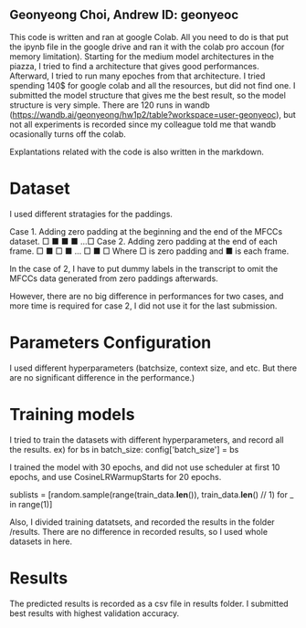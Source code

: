## Geonyeong Choi, Andrew ID: geonyeoc
This code is written and ran at google Colab. 
All you need to do is that put the ipynb file in the google drive and ran it with the colab pro accoun (for memory limitation).
Starting for the medium model architectures in the piazza, I tried to find a architecture that gives good performances. Afterward, I tried to run many epoches from that architecture. I tried spending 140$ for google colab and all the resources, but did not find one. I submitted the model structure that gives me the best result, so the model structure is very simple. There are 120 runs in wandb (https://wandb.ai/geonyeong/hw1p2/table?workspace=user-geonyeoc), but not all experiments is recorded since my colleague told me that wandb ocasionally turns off the colab. 

Explantations related with the code is also written in the markdown.


# Dataset
I used different stratagies for the paddings. 

Case 1. Adding zero padding at the beginning and the end of the MFCCs dataset.
□ ■ ■ ■ ...□
Case 2. Adding zero padding at the end of each frame. 
□ ■ □ ■ ... □ ■ □
Where □ is zero padding and ■ is each frame.

In the case of 2, I have to put dummy labels in the transcript to omit the MFCCs data generated from zero paddings afterwards. 

However, there are no big difference in performances for two cases,
and more time is required for case 2, I did not use it for the last submission.

# Parameters Configuration

I used different hyperparameters (batchsize, context size, and etc. But there are no significant difference in the performance.)

# Training models

I tried to train the datasets with different hyperparameters, and record all the results. 
ex)
for bs in batch_size:
  config['batch_size'] = bs

I trained the model with 30 epochs, and did not use scheduler at first 10 epochs, and use CosineLRWarmupStarts for 20 epochs.

sublists = [random.sample(range(train_data.__len__()), train_data.__len__() // 1) for _ in range(1)]


Also, I divided training datatsets, and recorded the results in the folder /results. There are no difference in recorded results, so I used whole datasets in here. 

# Results 

The predicted results is recorded as a csv file in results folder. I submitted best results with highest validation accuracy. 

